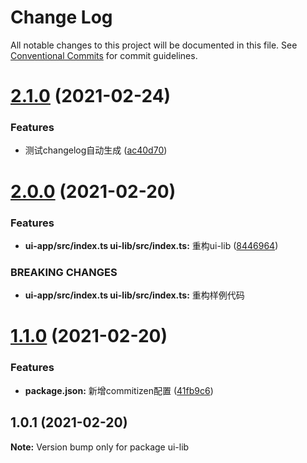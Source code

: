 # Change Log

All notable changes to this project will be documented in this file.
See [Conventional Commits](https://conventionalcommits.org) for commit guidelines.

# [2.1.0](https://github.com/wangxxxb/lerna/compare/ui-lib@2.0.0...ui-lib@2.1.0) (2021-02-24)


### Features

* 测试changelog自动生成 ([ac40d70](https://github.com/wangxxxb/lerna/commit/ac40d7068ca43e5c843e8d589950b3f0cd72eed9))





# [2.0.0](https://github.com/wangxxxb/lerna/compare/ui-lib@1.1.0...ui-lib@2.0.0) (2021-02-20)


### Features

* **ui-app/src/index.ts ui-lib/src/index.ts:** 重构ui-lib ([8446964](https://github.com/wangxxxb/lerna/commit/84469640309e67ac69a1cb7268dae4c56b1e1007))


### BREAKING CHANGES

* **ui-app/src/index.ts ui-lib/src/index.ts:** 重构样例代码





# [1.1.0](https://github.com/wangxxxb/lerna/compare/ui-lib@1.0.1...ui-lib@1.1.0) (2021-02-20)


### Features

* **package.json:** 新增commitizen配置 ([41fb9c6](https://github.com/wangxxxb/lerna/commit/41fb9c60125684047a8218cc92398f7302326d1a))





## 1.0.1 (2021-02-20)

**Note:** Version bump only for package ui-lib
